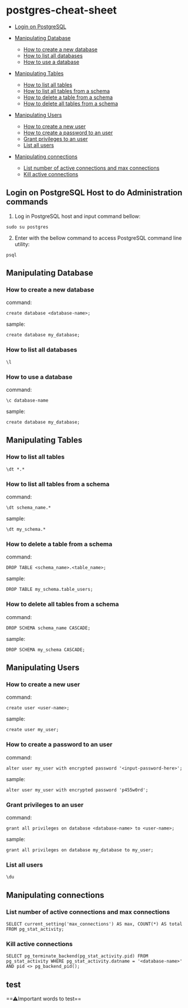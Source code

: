 # postgres-cheat-sheet
- [Login on PostgreSQL](#Login-on-PostgreSQL-Host-to-do-Administration-commands)
- [Manipulating Database](#Manipulating-Database)
  * [How to create a new database](#How-to-create-a-new-database)
  * [How to list all databases](#How-to-list-all-databases)
  * [How to use a database](#How-to-use-a-database)
- [Manipulating Tables](#Manipulating-Tables)
  * [How to list all tables](#How-to-list-all-tables)
  * [How to list all tables from a schema](#How-to-list-all-tables-from-a-schema)
  * [How to delete a table from a schema](#How-to-delete-a-table-from-a-schema)
  * [How to delete all tables from a schema](#How-to-delete-all-tables-from-a-schema)

- [Manipulating Users](#Manipulating-Tables)
  * [How to create a new user](#How-to-create-a-new-user)
  * [How to create a password to an user](#How-to-create-a-password-to-an-user)
  * [Grant privileges to an user](#Grant-privileges-to-an-user)
  * [List all users](#List-all-users)

- [Manipulating connections](#Manipulating-connections)
  * [List number of active connections and max connections](#List-number-of-active-connections-and-max-connections)
  * [Kill active connections](#Kill-active-connections)

## Login on PostgreSQL Host to do Administration commands

1. Log in PostgreSQL host and input command bellow:

```
sudo su postgres
```


2. Enter with the bellow command to access PostgreSQL command line utility:

```
psql
```

## Manipulating Database

### How to create a new database

command:

```
create database <database-name>;
```

sample:

```
create database my_database;
```

### How to list all databases

```
\l
```

### How to use a database

command:

```
\c database-name
```

sample:

```
create database my_database;
```

## Manipulating Tables

### How to list all tables

```
\dt *.*
```

### How to list all tables from a schema

command:

```
\dt schema_name.*
```

sample:

```
\dt my_schema.*
```

### How to delete a table from a schema

command:

```
DROP TABLE <schema_name>.<table_name>;
```

sample:

```
DROP TABLE my_schema.table_users;
```

### How to delete all tables from a schema

command:

```
DROP SCHEMA schema_name CASCADE;
```

sample:

```
DROP SCHEMA my_schema CASCADE;
```

## Manipulating Users
### How to create a new user

command:

```
create user <user-name>;
```

sample:

```
create user my_user;
```

### How to create a password to an user

command:

```
alter user my_user with encrypted password '<input-password-here>';
```

sample:

```
alter user my_user with encrypted password 'p455w0rd';
```

### Grant privileges to an user

command:

```
grant all privileges on database <database-name> to <user-name>;
```

sample:

```
grant all privileges on database my_database to my_user;
```

### List all users

```
\du
```

## Manipulating connections

### List number of active connections and max connections

```
SELECT current_setting('max_connections') AS max, COUNT(*) AS total FROM pg_stat_activity;
```

### Kill active connections

```
SELECT pg_terminate_backend(pg_stat_activity.pid) FROM pg_stat_activity WHERE pg_stat_activity.datname = '<database-name>' AND pid <> pg_backend_pid();
```

## test

==⚠Important words to test==
